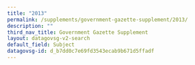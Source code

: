 ```yaml
---
title: "2013"
permalink: /supplements/government-gazette-supplement/2013/
description: ""
third_nav_title: Government Gazette Supplement
layout: datagovsg-v2-search
default_field: Subject
datagovsg-id: d_b7dd0c7e69fd3543ecab9b671d5ffadf
---
```

